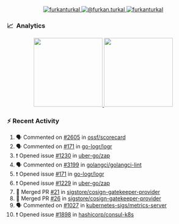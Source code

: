 <p align="center">
  <a href="https://linkedin.com/in/furkanturkal" target="blank">
    <img src="https://img.shields.io/badge/linkedin-%230077B5.svg?&style=for-the-badge&logo=linkedin&logoColor=white" alt="furkanturkal" />
  </a>
  <a href="https://medium.com/@furkan.turkal" target="blank">
    <img src="https://img.shields.io/badge/medium-%2312100E.svg?&style=for-the-badge&logo=medium&logoColor=white" alt="@furkan.turkal" />
  </a>
  <a href="https://twitter.com/furkanturkaI" target="blank">
    <img src="https://img.shields.io/badge/Twitter-1DA1F2?style=for-the-badge&logo=twitter&logoColor=white" alt="furkanturkaI" />
  </a>
</p>

### 📈 &nbsp;Analytics

<p align="center">
  <a href="https://coderstats.net/github/#Dentrax">
    <img height="180em" src="https://github-readme-stats-eight-theta.vercel.app/api?username=Dentrax&show_icons=true&theme=algolia&include_all_commits=true&count_private=true&line_height=26"/>
    <img height="180em" src="https://github-readme-stats-eight-theta.vercel.app/api/top-langs/?username=Dentrax&layout=compact&langs_count=8&theme=algolia&line_height=26"/>
  </a>
</p>

### :zap: Recent Activity

<!--START_SECTION:activity-->
1. 🗣 Commented on [#2605](https://github.com/ossf/scorecard/issues/2605) in [ossf/scorecard](https://github.com/ossf/scorecard)
2. 🗣 Commented on [#171](https://github.com/go-logr/logr/issues/171) in [go-logr/logr](https://github.com/go-logr/logr)
3. ❗️ Opened issue [#1230](https://github.com/uber-go/zap/issues/1230) in [uber-go/zap](https://github.com/uber-go/zap)
4. 🗣 Commented on [#3199](https://github.com/golangci/golangci-lint/issues/3199) in [golangci/golangci-lint](https://github.com/golangci/golangci-lint)
5. ❗️ Opened issue [#171](https://github.com/go-logr/logr/issues/171) in [go-logr/logr](https://github.com/go-logr/logr)
6. ❗️ Opened issue [#1229](https://github.com/uber-go/zap/issues/1229) in [uber-go/zap](https://github.com/uber-go/zap)
7. 🎉 Merged PR [#21](https://github.com/sigstore/cosign-gatekeeper-provider/pull/21) in [sigstore/cosign-gatekeeper-provider](https://github.com/sigstore/cosign-gatekeeper-provider)
8. 🎉 Merged PR [#26](https://github.com/sigstore/cosign-gatekeeper-provider/pull/26) in [sigstore/cosign-gatekeeper-provider](https://github.com/sigstore/cosign-gatekeeper-provider)
9. 🗣 Commented on [#1027](https://github.com/kubernetes-sigs/metrics-server/issues/1027) in [kubernetes-sigs/metrics-server](https://github.com/kubernetes-sigs/metrics-server)
10. ❗️ Opened issue [#1898](https://github.com/hashicorp/consul-k8s/issues/1898) in [hashicorp/consul-k8s](https://github.com/hashicorp/consul-k8s)
<!--END_SECTION:activity-->
